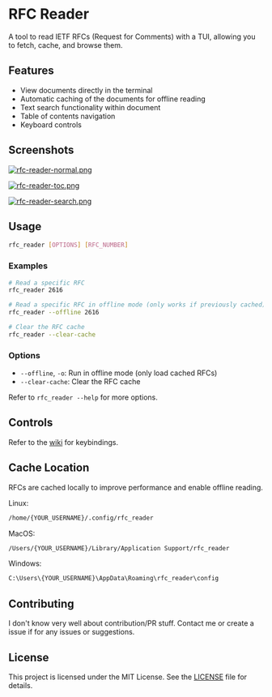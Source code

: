 # RFC Reader

A tool to read IETF RFCs (Request for Comments) with a TUI, allowing you to fetch, cache, and browse them.

## Features

- View documents directly in the terminal
- Automatic caching of the documents for offline reading
- Text search functionality within document
- Table of contents navigation
- Keyboard controls

## Screenshots

[![rfc-reader-normal.png](https://i.postimg.cc/VvwfYKFm/rfc-reader-normal.png)](https://postimg.cc/njdb2Y5P)

[![rfc-reader-toc.png](https://i.postimg.cc/k5kMHJ6V/rfc-reader-toc.png)](https://postimg.cc/DWPKJKcF)

[![rfc-reader-search.png](https://i.postimg.cc/nzBVbyB3/rfc-reader-search.png)](https://postimg.cc/tZRGFmr6)

## Usage

```bash
rfc_reader [OPTIONS] [RFC_NUMBER]
```

### Examples

```bash
# Read a specific RFC
rfc_reader 2616

# Read a specific RFC in offline mode (only works if previously cached)
rfc_reader --offline 2616

# Clear the RFC cache
rfc_reader --clear-cache
```

### Options

- `--offline`, `-o`: Run in offline mode (only load cached RFCs)
- `--clear-cache`: Clear the RFC cache

Refer to `rfc_reader --help` for more options.

## Controls

Refer to the [wiki](https://github.com/ozan2003/rfc_reader/wiki/Keybindings) for keybindings.

## Cache Location

RFCs are cached locally to improve performance and enable offline reading.

Linux:

```bash
/home/{YOUR_USERNAME}/.config/rfc_reader
```

MacOS:

```bash
/Users/{YOUR_USERNAME}/Library/Application Support/rfc_reader
```

Windows:

```bash
C:\Users\{YOUR_USERNAME}\AppData\Roaming\rfc_reader\config
```

## Contributing

I don't know very well about contribution/PR stuff. Contact me or create a issue if for any issues or suggestions.

## License

This project is licensed under the MIT License. See the [LICENSE](LICENSE) file for details.
